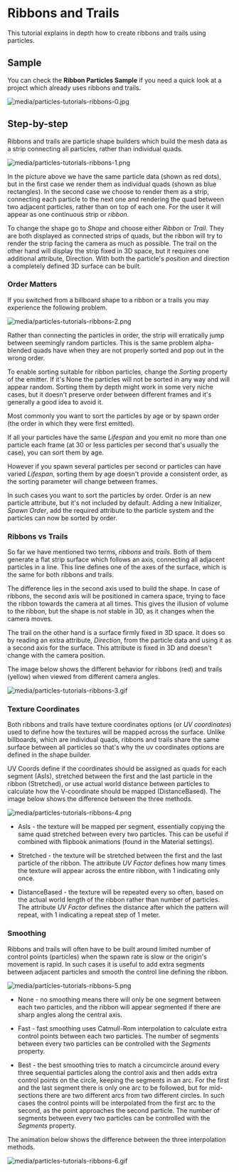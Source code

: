 # Ribbons and Trails

This tutorial explains in depth how to create ribbons and trails using particles.

## Sample

You can check the **Ribbon Particles Sample** if you need a quick look at a project which already uses ribbons and trails.

![media/particles-tutorials-ribbons-0.jpg](media/particles-tutorials-ribbons-0.jpg)

## Step-by-step

Ribbons and trails are particle shape builders which build the mesh data as a strip connecting all particles, rather than individual quads.

![media/particles-tutorials-ribbons-1.png](media/particles-tutorials-ribbons-1.png)

In the picture above we have the same particle data (shown as red dots), but in the first case we render them as individual quads (shown as blue rectangles). In the second case we choose to render them as a strip, connecting each particle to the next one and rendering the quad between two adjacent particles, rather than on top of each one. For the user it will appear as one continuous strip or *ribbon*.

To change the shape go to *Shape* and choose either *Ribbon* or *Trail*. They are both displayed as connected strips of quads, but the ribbon will try to render the strip facing the camera as much as possible. The trail on the other hand will display the strip fixed in 3D space, but it requires one additional attribute, Direction. With both the particle's position and direction a completely defined 3D surface can be built.

### Order Matters

If you switched from a billboard shape to a ribbon or a trails you may experience the following problem.

![media/particles-tutorials-ribbons-2.png](media/particles-tutorials-ribbons-2.png)

Rather than connecting the particles in order, the strip will erratically jump between seemingly random particles. This is the same problem alpha-blended quads have when they are not properly sorted and pop out in the wrong order.

To enable sorting suitable for ribbon particles, change the *Sorting* property of the emitter. If it's None the particles will not be sorted in any way and will appear random. Sorting them by depth might work in some very niche cases, but it doesn't preserve order between different frames and it's generally a good idea to avoid it.

Most commonly you want to sort the particles by age or by spawn order (the order in which they were first emitted).

If all your particles have the same *Lifespan* and you emit no more than one particle each frame (at 30 or less particles per second that's usually the case), you can sort them by age. 

However if you spawn several particles per second or particles can have varied *Lifespan*, sorting them by age doesn't provide a consistent order, as the sorting parameter will change between frames.

In such cases you want to sort the particles by order. Order is an new particle attribute, but it's not included by default. Adding a new Initializer, *Spawn Order*, add the required attribute to the particle system and the particles can now be sorted by order.

### Ribbons vs Trails

So far we have mentioned two terms, *ribbons* and *trails*. Both of them generate a flat strip surface which follows an axis, connecting all adjacent particles in a line. This line defines one of the axes of the surface, which is the same for both ribbons and trails.

The difference lies in the second axis used to build the shape. In case of ribbons, the second axis will be positioned in camera space, trying to face the ribbon towards the camera at all times. This gives the illusion of volume to the ribbon, but the shape is not stable in 3D, as it changes when the camera moves.

The trail on the other hand is a surface firmly fixed in 3D space. It does so by reading an extra attribute, *Direction*, from the particle data and using it as a second axis for the surface. This attribute is fixed in 3D and doesn't change with the camera position.

The image below shows the different behavior for ribbons (red) and trails (yellow) when viewed from different camera angles.

![media/particles-tutorials-ribbons-3.gif](media/particles-tutorials-ribbons-3.gif)

### Texture Coordinates

Both ribbons and trails have texture coordinates options (or *UV coordinates*) used to define how the textures will be mapped across the surface. Unlike billboards, which are individual quads, ribbons and trails share the same surface between all particles so that's why the uv coordinates options are defined in the shape builder.

UV Coords define if the coordinates should be assigned as quads for each segment (AsIs), stretched between the first and the last particle in the ribbon (Stretched), or use actual world distance between particles to calculate how the V-coordinate should be mapped (DistanceBased). The image below shows the difference between the three methods.

![media/particles-tutorials-ribbons-4.png](media/particles-tutorials-ribbons-4.png)

 - AsIs - the texture will be mapped per segment, essentially copying the same quad stretched between every two particles. This can be useful if combined with flipbook animations (found in the Material settings).
 
 - Stretched - the texture will be stretched between the first and the last particle of the ribbon. The attribute *UV Factor* defines how many times the texture will appear across the entire ribbon, with 1 indicating only once.

 - DistanceBased - the texture will be repeated every so often, based on the actual world length of the ribbon rather than number of particles. The attribute *UV Factor* defines the distance after which the pattern will repeat, with 1 indicating a repeat step of 1 meter.

### Smoothing

Ribbons and trails will often have to be built around limited number of control points (particles) when the spawn rate is slow or the origin's movement is rapid. In such cases it is useful to add extra segments between adjacent particles and smooth the control line defining the ribbon.

![media/particles-tutorials-ribbons-5.png](media/particles-tutorials-ribbons-5.png)

 - None - no smoothing means there will only be one segment between each two particles, and the ribbon will appear segmented if there are sharp angles along the central axis.
 
 - Fast - fast smoothing uses Catmull-Rom interpolation to calculate extra control points between each two particles. The number of segments between every two particles can be controlled with the *Segments* property.
 
 - Best - the best smoothing tries to match a circumcircle around every three sequential particles along the control axis and then adds extra control points on the circle, keeping the segments in an arc. For the first and the last segment there is only one arc to be followed, but for mid-sections there are two different arcs from two different circles. In such cases the control points will be interpolated from the first arc to the second, as the point approaches the second particle. The number of segments between every two particles can be controlled with the *Segments* property.

The animation below shows the difference between the three interpolation methods.

![media/particles-tutorials-ribbons-6.gif](media/particles-tutorials-ribbons-6.gif)
